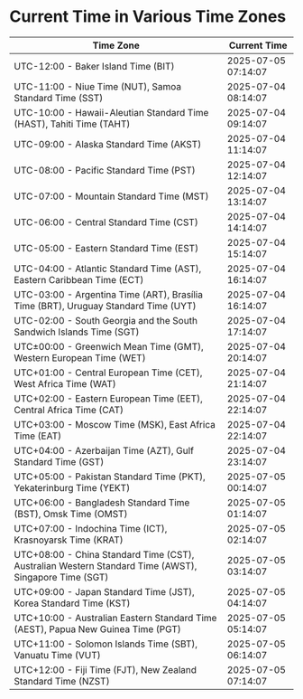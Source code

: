 # Current Time in Various Time Zones

| Time Zone | Current Time |
|-----------|--------------|
| UTC-12:00 - Baker Island Time (BIT) | 2025-07-05 07:14:07 |
| UTC-11:00 - Niue Time (NUT), Samoa Standard Time (SST) | 2025-07-04 08:14:07 |
| UTC-10:00 - Hawaii-Aleutian Standard Time (HAST), Tahiti Time (TAHT) | 2025-07-04 09:14:07 |
| UTC-09:00 - Alaska Standard Time (AKST) | 2025-07-04 11:14:07 |
| UTC-08:00 - Pacific Standard Time (PST) | 2025-07-04 12:14:07 |
| UTC-07:00 - Mountain Standard Time (MST) | 2025-07-04 13:14:07 |
| UTC-06:00 - Central Standard Time (CST) | 2025-07-04 14:14:07 |
| UTC-05:00 - Eastern Standard Time (EST) | 2025-07-04 15:14:07 |
| UTC-04:00 - Atlantic Standard Time (AST), Eastern Caribbean Time (ECT) | 2025-07-04 16:14:07 |
| UTC-03:00 - Argentina Time (ART), Brasília Time (BRT), Uruguay Standard Time (UYT) | 2025-07-04 16:14:07 |
| UTC-02:00 - South Georgia and the South Sandwich Islands Time (SGT) | 2025-07-04 17:14:07 |
| UTC±00:00 - Greenwich Mean Time (GMT), Western European Time (WET) | 2025-07-04 20:14:07 |
| UTC+01:00 - Central European Time (CET), West Africa Time (WAT) | 2025-07-04 21:14:07 |
| UTC+02:00 - Eastern European Time (EET), Central Africa Time (CAT) | 2025-07-04 22:14:07 |
| UTC+03:00 - Moscow Time (MSK), East Africa Time (EAT) | 2025-07-04 22:14:07 |
| UTC+04:00 - Azerbaijan Time (AZT), Gulf Standard Time (GST) | 2025-07-04 23:14:07 |
| UTC+05:00 - Pakistan Standard Time (PKT), Yekaterinburg Time (YEKT) | 2025-07-05 00:14:07 |
| UTC+06:00 - Bangladesh Standard Time (BST), Omsk Time (OMST) | 2025-07-05 01:14:07 |
| UTC+07:00 - Indochina Time (ICT), Krasnoyarsk Time (KRAT) | 2025-07-05 02:14:07 |
| UTC+08:00 - China Standard Time (CST), Australian Western Standard Time (AWST), Singapore Time (SGT) | 2025-07-05 03:14:07 |
| UTC+09:00 - Japan Standard Time (JST), Korea Standard Time (KST) | 2025-07-05 04:14:07 |
| UTC+10:00 - Australian Eastern Standard Time (AEST), Papua New Guinea Time (PGT) | 2025-07-05 05:14:07 |
| UTC+11:00 - Solomon Islands Time (SBT), Vanuatu Time (VUT) | 2025-07-05 06:14:07 |
| UTC+12:00 - Fiji Time (FJT), New Zealand Standard Time (NZST) | 2025-07-05 07:14:07 |
